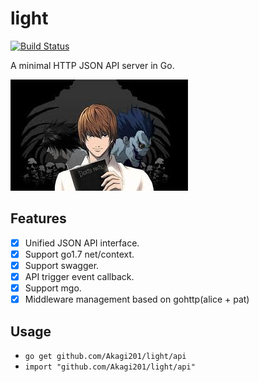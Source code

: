 # light

[![Build Status](https://travis-ci.org/Akagi201/light.svg?branch=master)](https://travis-ci.org/Akagi201/light)

A minimal HTTP JSON API server in Go.

![light](assets/light.jpeg)

## Features
- [x] Unified JSON API interface.
- [x] Support go1.7 net/context.
- [x] Support swagger.
- [x] API trigger event callback.
- [x] Support mgo.
- [x] Middleware management based on gohttp(alice + pat)

## Usage

* `go get github.com/Akagi201/light/api`
* `import "github.com/Akagi201/light/api"`
